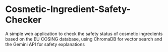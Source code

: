 # Cosmetic-Ingredient-Safety-Checker
A simple web application to check the safety status of cosmetic ingredients based on the EU COSING database, using ChromaDB for vector search and the Gemini API for safety explanations
